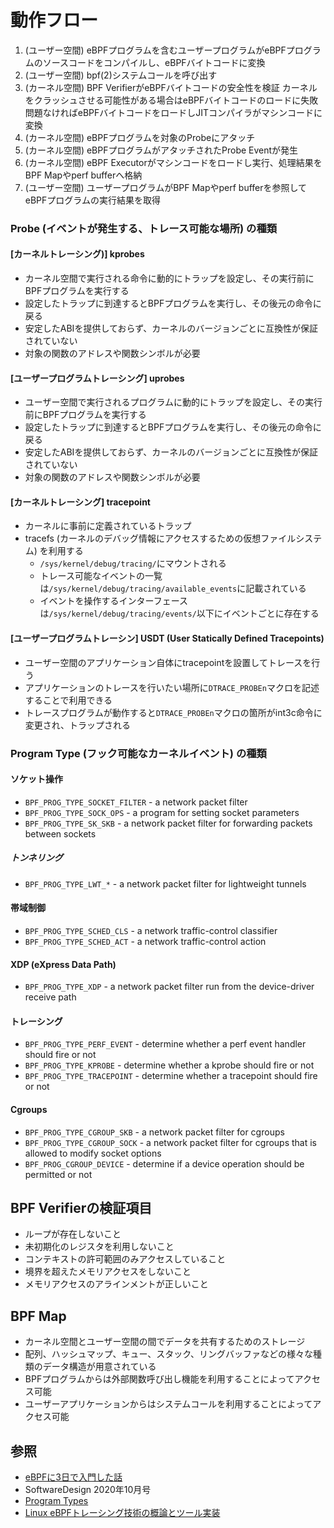 # 動作フロー
1. (ユーザー空間)
   eBPFプログラムを含むユーザープログラムがeBPFプログラムのソースコードをコンパイルし、eBPFバイトコードに変換
2. (ユーザー空間)
   bpf(2)システムコールを呼び出す
3. (カーネル空間)
   BPF VerifierがeBPFバイトコードの安全性を検証
   カーネルをクラッシュさせる可能性がある場合はeBPFバイトコードのロードに失敗
   問題なければeBPFバイトコードをロードしJITコンパイラがマシンコードに変換
4. (カーネル空間)
   eBPFプログラムを対象のProbeにアタッチ
5. (カーネル空間)
   eBPFプログラムがアタッチされたProbe Eventが発生
6. (カーネル空間)
   eBPF Executorがマシンコードをロードし実行、処理結果をBPF Mapやperf bufferへ格納
7. (ユーザー空間)
   ユーザープログラムがBPF Mapやperf bufferを参照してeBPFプログラムの実行結果を取得

### Probe (イベントが発生する、トレース可能な場所) の種類
#### [カーネルトレーシング)] kprobes
- カーネル空間で実行される命令に動的にトラップを設定し、その実行前にBPFプログラムを実行する
- 設定したトラップに到達するとBPFプログラムを実行し、その後元の命令に戻る
- 安定したABIを提供しておらず、カーネルのバージョンごとに互換性が保証されていない
- 対象の関数のアドレスや関数シンボルが必要

#### [ユーザープログラムトレーシング] uprobes
- ユーザー空間で実行されるプログラムに動的にトラップを設定し、その実行前にBPFプログラムを実行する
- 設定したトラップに到達するとBPFプログラムを実行し、その後元の命令に戻る
- 安定したABIを提供しておらず、カーネルのバージョンごとに互換性が保証されていない
- 対象の関数のアドレスや関数シンボルが必要

#### [カーネルトレーシング] tracepoint
- カーネルに事前に定義されているトラップ
- tracefs (カーネルのデバッグ情報にアクセスするための仮想ファイルシステム) を利用する
  - `/sys/kernel/debug/tracing/`にマウントされる
  - トレース可能なイベントの一覧は`/sys/kernel/debug/tracing/available_events`に記載されている
  - イベントを操作するインターフェースは`/sys/kernel/debug/tracing/events/`以下にイベントごとに存在する

#### [ユーザープログラムトレーシン] USDT (User Statically Defined Tracepoints)
- ユーザー空間のアプリケーション自体にtracepointを設置してトレースを行う
- アプリケーションのトレースを行いたい場所に`DTRACE_PROBEn`マクロを記述することで利用できる
- トレースプログラムが動作すると`DTRACE_PROBEn`マクロの箇所がint3c命令に変更され、トラップされる

### Program Type (フック可能なカーネルイベント) の種類
#### ソケット操作
- `BPF_PROG_TYPE_SOCKET_FILTER` - a network packet filter
- `BPF_PROG_TYPE_SOCK_OPS` - a program for setting socket parameters
- `BPF_PROG_TYPE_SK_SKB` - a network packet filter for forwarding packets between sockets

##### トンネリング
- `BPF_PROG_TYPE_LWT_*` - a network packet filter for lightweight tunnels

#### 帯域制御
- `BPF_PROG_TYPE_SCHED_CLS` - a network traffic-control classifier
- `BPF_PROG_TYPE_SCHED_ACT` - a network traffic-control action

#### XDP (eXpress Data Path)
- `BPF_PROG_TYPE_XDP` - a network packet filter run from the device-driver receive path

#### トレーシング
- `BPF_PROG_TYPE_PERF_EVENT` - determine whether a perf event handler should fire or not
- `BPF_PROG_TYPE_KPROBE` - determine whether a kprobe should fire or not
- `BPF_PROG_TYPE_TRACEPOINT` - determine whether a tracepoint should fire or not

#### Cgroups
- `BPF_PROG_TYPE_CGROUP_SKB` - a network packet filter for cgroups
- `BPF_PROG_TYPE_CGROUP_SOCK` - a network packet filter for cgroups that is allowed to modify socket options
- `BPF_PROG_CGROUP_DEVICE` - determine if a device operation should be permitted or not

## BPF Verifierの検証項目
- ループが存在しないこと
- 未初期化のレジスタを利用しないこと
- コンテキストの許可範囲のみアクセスしていること
- 境界を超えたメモリアクセスをしないこと
- メモリアクセスのアラインメントが正しいこと

## BPF Map
- カーネル空間とユーザー空間の間でデータを共有するためのストレージ
- 配列、ハッシュマップ、キュー、スタック、リングバッファなどの様々な種類のデータ構造が用意されている
- BPFプログラムからは外部関数呼び出し機能を利用することによってアクセス可能
- ユーザーアプリケーションからはシステムコールを利用することによってアクセス可能

## 参照
- [eBPFに3日で入門した話](https://caddi.tech/archives/3880)
- SoftwareDesign 2020年10月号
- [Program Types](https://github.com/iovisor/bcc/blob/master/docs/kernel-versions.md#program-types)
- [Linux eBPFトレーシング技術の概論とツール実装](https://blog.yuuk.io/entry/2021/ebpf-tracing)

